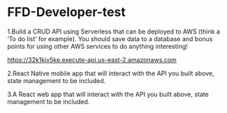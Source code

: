 # FFD-Developer-test

1.Build a CRUD API using Serverless that can be deployed to AWS (think a ‘To do list’ for example). You should save data to a database and bonus points for using other AWS services to do anything interesting!

https://32k1kiv5ke.execute-api.us-east-2.amazonaws.com

2.React Native mobile app that will interact with the API you built above, state management to be included. 

3.A React web app that will interact with the API you built above, state management to be included. 
